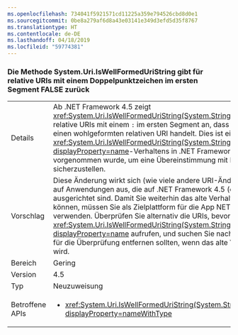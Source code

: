 ```yaml
---
ms.openlocfilehash: 734041f5921571cd11225a359e794526cbd8d0e1
ms.sourcegitcommit: 0be8a279af6d8a43e03141e349d3efd5d35f8767
ms.translationtype: HT
ms.contentlocale: de-DE
ms.lasthandoff: 04/18/2019
ms.locfileid: "59774381"
---
```

### <a name="systemuriiswellformeduristring-method-returns-false-for-relative-uris-with-a-colon-char-in-first-segment"></a>Die Methode System.Uri.IsWellFormedUriString gibt für relative URIs mit einem Doppelpunktzeichen im ersten Segment FALSE zurück

|   |   |
|---|---|
|Details|Ab .NET Framework 4.5 zeigt <xref:System.Uri.IsWellFormedUriString(System.String,System.UriKind)> für relative URIs mit einem <code>:</code> im ersten Segment an, dass es sich nicht um einen wohlgeformten relativen URI handelt. Dies ist eine Änderung des <xref:System.Uri.IsWellFormedUriString(System.String,System.UriKind)?displayProperty=name>-Verhaltens in .NET Framework 4.0, die vorgenommen wurde, um eine Übereinstimmung mit RFC3986 sicherzustellen.|
|Vorschlag|Diese Änderung wirkt sich (wie viele andere URI-Änderungen auch) nur auf Anwendungen aus, die auf .NET Framework 4.5 (oder höher) ausgerichtet sind. Damit Sie weiterhin das alte Verhalten verwenden können, müssen Sie als Zielplattform für die App NET Framework 4.0 verwenden. Überprüfen Sie alternativ die URIs, bevor Sie <xref:System.Uri.IsWellFormedUriString(System.String,System.UriKind)?displayProperty=name> aufrufen, und suchen Sie nach <code>:</code>-Zeichen, die Sie für die Überprüfung entfernen sollten, wenn das alte Verhalten bevorzugt wird.|
|Bereich|Gering|
|Version|4.5|
|Typ|Neuzuweisung|
|Betroffene APIs|<ul><li><xref:System.Uri.IsWellFormedUriString(System.String,System.UriKind)?displayProperty=nameWithType></li></ul>|
